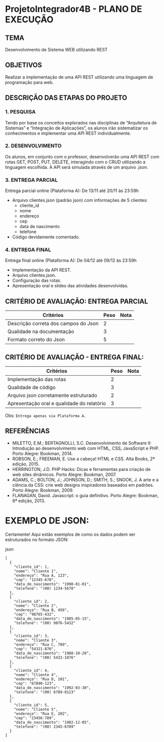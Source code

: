 # ProjetoIntegrador4B - PLANO DE EXECUÇÃO

## TEMA
Desenvolvimento de Sistema WEB utilizando REST

## OBJETIVOS
Realizar a implementação de uma API REST utilizando uma linguagem de programação para web.

## DESCRIÇÃO DAS ETAPAS DO PROJETO

### 1. PESQUISA
Tendo por base os conceitos explorados nas disciplinas de “Arquitetura de Sistemas” e “Integração de Aplicações”, os alunos irão sistematizar os conhecimentos e implementar uma API REST individualmente.

### 2. DESENVOLVIMENTO
Os alunos, em conjunto com o professor, desenvolverão uma API REST com rotas GET, POST, PUT, DELETE, interagindo com o CRUD utilizando a linguagem escolhida. A API será simulada através de um arquivo .json.

### 3. ENTREGA PARCIAL
Entrega parcial online (Plataforma A): De 13/11 até 20/11 às 23:59h
- Arquivo clientes.json (padrão json) com informações de 5 clientes:
  - cliente_id
  - nome
  - endereço
  - cep
  - data de nascimento
  - telefone
- Código devidamente comentado.

### 4. ENTREGA FINAL
Entrega final online (Plataforma A): De 04/12 até 09/12 às 23:59h
- Implementação da API REST.
- Arquivo clientes.json.
- Configuração das rotas.
- Apresentação oral e slides das atividades desenvolvidas.

## CRITÉRIO DE AVALIAÇÃO: ENTREGA PARCIAL

| Critérios                                 | Peso | Nota | 
|-------------------------------------------|------|------|
| Descrição correta dos campos do Json       | 2    |      |
| Qualidade na documentação                 | 3    |      |
| Formato correto do Json                   | 5    |      | 

## CRITÉRIO DE AVALIAÇÃO - ENTREGA FINAL:

| Critérios                                 | Peso | Nota |
|-------------------------------------------|------|------|
| Implementação das rotas                   | 2    |      | 
| Qualidade de código                       | 3    |      | 
| Arquivo json corretamente estruturado     | 2    |      | 
| Apresentação oral e qualidade do relatório| 3    |      |

Obs: `Entrega apenas via Plataforma A.`

## REFERÊNCIAS
- MILETTO, E.M.; BERTAGNOLLI, S.C. Desenvolvimento de Software II: Introdução ao desenvolvimento web com HTML, CSS, JavaScript e PHP. Porto Alegre: Bookman, 2014.
- ROBSON, E.; FREEMAN, E. Use a cabeça! HTML e CSS. Alta Books, 2ª edição, 2015.
- HERRINGTON, J.D. PHP Hacks: Dicas e ferramentas para criação de web sites dinâmicos. Porto Alegre: Bookman, 2007.
- ADAMS, C.; BOLTON, J.; JOHNSON, D.; SMITH, S.; SNOOK, J. A arte e a ciência da CSS: crie web designs inspiradores baseados em padrões. Porto Alegre: Bookman, 2009.
- FLANAGAN, David. Javascript: o guia definitivo. Porto Alegre: Bookman, 6ª edição, 2013.

# EXEMPLO DE JSON:


Certamente! Aqui estão exemplos de como os dados podem ser estruturados no formato JSON:

json
```
[
  {
    "cliente_id": 1,
    "nome": "Cliente 1",
    "endereço": "Rua A, 123",
    "cep": "12345-678",
    "data_de_nascimento": "1990-01-01",
    "telefone": "(00) 1234-5678"
  },
  {
    "cliente_id": 2,
    "nome": "Cliente 2",
    "endereço": "Rua B, 456",
    "cep": "98765-432",
    "data_de_nascimento": "1985-05-15",
    "telefone": "(00) 9876-5432"
  },
  {
    "cliente_id": 3,
    "nome": "Cliente 3",
    "endereço": "Rua C, 789",
    "cep": "54321-876",
    "data_de_nascimento": "1988-10-20",
    "telefone": "(00) 5432-1876"
  },
  {
    "cliente_id": 4,
    "nome": "Cliente 4",
    "endereço": "Rua D, 101",
    "cep": "67890-123",
    "data_de_nascimento": "1992-03-30",
    "telefone": "(00) 6789-0123"
  },
  {
    "cliente_id": 5,
    "nome": "Cliente 5",
    "endereço": "Rua E, 202",
    "cep": "23456-789",
    "data_de_nascimento": "1982-12-05",
    "telefone": "(00) 2345-6789"
  }
]
```

